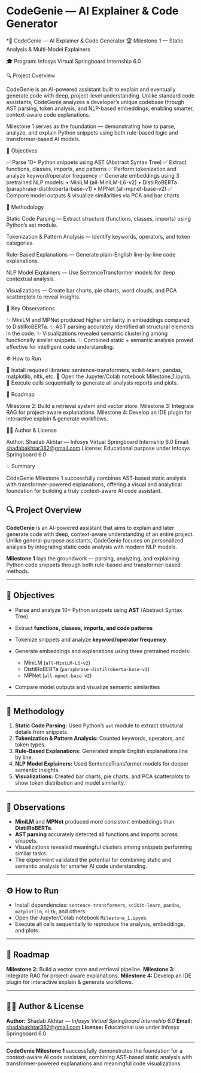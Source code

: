  # CodeGenie — AI Explainer & Code Generator

*🚀 CodeGenie — AI Explainer & Code Generator
🏆 Milestone 1 — Static Analysis & Multi-Model Explainers

🎓 Program: Infosys Virtual Springboard Internship 6.0

🔍 Project Overview

CodeGenie is an AI-powered assistant built to explain and eventually generate code with deep, project-level understanding. Unlike standard code assistants, CodeGenie analyzes a developer’s unique codebase through AST parsing, token analysis, and NLP-based embeddings, enabling smarter, context-aware code explanations.

Milestone 1 serves as the foundation — demonstrating how to parse, analyze, and explain Python snippets using both rule-based logic and transformer-based AI models.

🎯 Objectives

✅ Parse 10+ Python snippets using AST (Abstract Syntax Tree)
✅ Extract functions, classes, imports, and patterns
✅ Perform tokenization and analyze keyword/operator frequency
✅ Generate embeddings using 3 pretrained NLP models:
• MiniLM (all-MiniLM-L6-v2)
• DistilRoBERTa (paraphrase-distilroberta-base-v1)
• MPNet (all-mpnet-base-v2)
✅ Compare model outputs & visualize similarities via PCA and bar charts

🧩 Methodology

Static Code Parsing — Extract structure (functions, classes, imports) using Python’s ast module.

Tokenization & Pattern Analysis — Identify keywords, operators, and token categories.

Rule-Based Explanations — Generate plain-English line-by-line code explanations.

NLP Model Explainers — Use SentenceTransformer models for deep contextual analysis.

Visualizations — Create bar charts, pie charts, word clouds, and PCA scatterplots to reveal insights.

🧠 Key Observations

✨ MiniLM and MPNet produced higher similarity in embeddings compared to DistilRoBERTa.
✨ AST parsing accurately identified all structural elements in the code.
✨ Visualizations revealed semantic clustering among functionally similar snippets.
✨ Combined static + semantic analysis proved effective for intelligent code understanding.

⚙️ How to Run

📍 Install required libraries: sentence-transformers, scikit-learn, pandas, matplotlib, nltk, etc.
📍 Open the Jupyter/Colab notebook Milestone_1.ipynb.
📍 Execute cells sequentially to generate all analysis reports and plots.

🧭 Roadmap

Milestone 2: Build a retrieval system and vector store.
Milestone 3: Integrate RAG for project-aware explanations.
Milestone 4: Develop an IDE plugin for interactive explain & generate workflows.

👨‍💻 Author & License

Author: Shadab Akhtar — Infosys Virtual Springboard Internship 6.0
Email: shadabakhtar382@gmail.com
License: Educational purpose under Infosys Springboard 6.0

💡 Summary

CodeGenie Milestone 1 successfully combines AST-based static analysis with transformer-powered explanations, offering a visual and analytical foundation for building a truly context-aware AI code assistant.

## 🔍 Project Overview

**CodeGenie** is an AI-powered assistant that aims to explain and later generate code with deep, context-aware understanding of an entire project. Unlike general-purpose assistants, CodeGenie focuses on personalized analysis by integrating static code analysis with modern NLP models.

**Milestone 1** lays the groundwork — parsing, analyzing, and explaining Python code snippets through both rule-based and transformer-based methods.

---

## 🎯 Objectives

* Parse and analyze 10+ Python snippets using **AST** (Abstract Syntax Tree)
* Extract **functions, classes, imports, and code patterns**
* Tokenize snippets and analyze **keyword/operator frequency**
* Generate embeddings and explanations using three pretrained models:

  * MiniLM (`all-MiniLM-L6-v2`)
  * DistilRoBERTa (`paraphrase-distilroberta-base-v1`)
  * MPNet (`all-mpnet-base-v2`)
* Compare model outputs and visualize semantic similarities

---

## 🧩 Methodology

1. **Static Code Parsing:** Used Python’s `ast` module to extract structural details from snippets.
2. **Tokenization & Pattern Analysis:** Counted keywords, operators, and token types.
3. **Rule-Based Explanations:** Generated simple English explanations line by line.
4. **NLP Model Explainers:** Used SentenceTransformer models for deeper semantic insights.
5. **Visualizations:** Created bar charts, pie charts, and PCA scatterplots to show token distribution and model similarity.

---

## 🧠 Observations

* **MiniLM** and **MPNet** produced more consistent embeddings than **DistilRoBERTa**.
* **AST parsing** accurately detected all functions and imports across snippets.
* Visualizations revealed meaningful clusters among snippets performing similar tasks.
* The experiment validated the potential for combining static and semantic analysis for smarter AI code understanding.

---

## ⚙️ How to Run

* Install dependencies: `sentence-transformers`, `scikit-learn`, `pandas`, `matplotlib`, `nltk`, and others.
* Open the Jupyter/Colab notebook `Milestone_1.ipynb`.
* Execute all cells sequentially to reproduce the analysis, embeddings, and plots.

---

## 🧭 Roadmap

**Milestone 2:** Build a vector store and retrieval pipeline.
**Milestone 3:** Integrate RAG for project-aware explanations.
**Milestone 4:** Develop an IDE plugin for interactive explain & generate workflows.

---

## 👨‍💻 Author & License

**Author:** Shadab Akhtar — *Infosys Virtual Springboard Internship 6.0*
**Email:** [shadabakhtar382@gmail.com](mailto:shadabakhtar382@gmail.com)
**License:** Educational use under Infosys Springboard 6.0

---

**CodeGenie Milestone 1** successfully demonstrates the foundation for a context-aware AI code assistant, combining AST-based static analysis with transformer-powered explanations and meaningful code visualizations.
